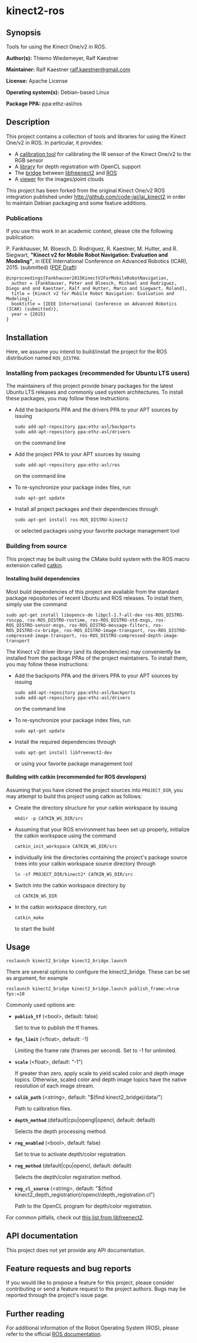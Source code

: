 # kinect2-ros

## Synopsis

Tools for using the Kinect One/v2 in ROS.

**Author(s):** Thiemo Wiedemeyer, Ralf Kaestner

**Maintainer:** Ralf Kaestner <ralf.kaestner@gmail.com>

**License:** Apache License

**Operating system(s):** Debian-based Linux

**Package PPA:** ppa:ethz-asl/ros

## Description

This project contains a collection of tools and libraries for using the Kinect
One/v2 in ROS. In particular, it provides:

* A [calibration tool](https://github.com/ethz-asl/kinect2-ros/tree/devel/kinect2_calibration)
  for calibrating the IR sensor of the Kinect One/v2 to the RGB sensor
* A [library](https://github.com/ethz-asl/kinect2-ros/tree/devel/kinect2_depth_registration)
  for depth registration with OpenCL support
* The [bridge](https://github.com/ethz-asl/kinect2-ros/tree/devel/kinect2_bridge)
  between [libfreenect2](https://github.com/OpenKinect/libfreenect2) and
  [ROS](http://www.ros.org/)
* A [viewer](https://github.com/ethz-asl/kinect2-ros/tree/devel/kinect2_registration_viewer)
  for the images/point clouds

This project has been forked from the original Kinect One/v2 ROS integration
published under http://github.com/code-iai/iai_kinect2 in order to maintain
Debian packaging and some feature additions.

### Publications

If you use this work in an academic context, please cite the following publication:

P. Fankhauser, M. Bloesch, D. Rodriguez, R. Kaestner, M. Hutter, and R. Siegwart,
**"Kinect v2 for Mobile Robot Navigation: Evaluation and Modeling"**,
in IEEE International Conference on Advanced Robotics (ICAR), 2015. (submitted) ([PDF Draft](http://leggedrobotics.ethz.ch/lib/exe/fetch.php?media=research:kinect_v2_evaluation_draft.pdf))

    @inproceedings{Fankhauser2015KinectV2ForMobileRobotNavigation,
      author = {Fankhauser, Péter and Bloesch, Michael and Rodriguez, Diego and and Kaestner, Ralf and Hutter, Marco and Siegwart, Roland},
      title = {Kinect v2 for Mobile Robot Navigation: Evaluation and Modeling},
      booktitle = {IEEE International Conference on Advanced Robotics (ICAR) (submitted)},
      year = {2015}
    }

## Installation

Here, we assume you intend to build/install the project for the ROS
distribution named `ROS_DISTRO`.

### Installing from packages (recommended for Ubuntu LTS users)

The maintainers of this project provide binary packages for the latest Ubuntu
LTS releases and commonly used system architectures. To install these packages,
you may follow these instructions:

* Add the backports PPA and the drivers PPA to your APT sources by issuing 

  ```
  sudo add-apt-repository ppa:ethz-asl/backports
  sudo add-apt-repository ppa:ethz-asl/drivers
  ```

  on the command line

* Add the project PPA to your APT sources by issuing 

  ```
  sudo add-apt-repository ppa:ethz-asl/ros
  ```

  on the command line

* To re-synchronize your package index files, run

  ```
  sudo apt-get update
  ```

* Install all project packages and their dependencies through

  ```
  sudo apt-get install ros-ROS_DISTRO-kinect2
  ```

  or selected packages using your favorite package management tool

### Building from source

This project may be built using the CMake build system with the ROS
macro extension called [catkin](http://wiki.ros.org/catkin).

#### Installing build dependencies

Most build dependencies of this project are available from the standard
package repositories of recent Ubuntu and ROS releases. To install them,
simply use the command

```
sudo apt-get install libopencv-de libpcl-1.7-all-dev ros-ROS_DISTRO-roscpp, ros-ROS_DISTRO-rostime, ros-ROS_DISTRO-std-msgs, ros-ROS_DISTRO-sensor-msgs, ros-ROS_DISTRO-message-filters, ros-ROS_DISTRO-cv-bridge, ros-ROS_DISTRO-image-transport, ros-ROS_DISTRO-compressed-image-transport, ros-ROS_DISTRO-compressed-depth-image-transport

```

The Kinect v2 driver library (and its dependencies) may conveniently be
installed from the package PPAs of the project maintainers. To install them,
you may follow these instructions:

* Add the backports PPA and the drivers PPA to your APT sources by issuing 

  ```
  sudo add-apt-repository ppa:ethz-asl/backports
  sudo add-apt-repository ppa:ethz-asl/drivers
  ```

  on the command line

* To re-synchronize your package index files, run

  ```
  sudo apt-get update
  ```

* Install the required dependencies through

  ```
  sudo apt-get install libfreenect2-dev
  ```

  or using your favorite package management tool

#### Building with catkin (recommended for ROS developers)

Assuming that you have cloned the project sources into `PROJECT_DIR`, you
may attempt to build this project using catkin as follows:

* Create the directory structure for your catkin workspace by issuing

  ```
  mkdir -p CATKIN_WS_DIR/src
  ```

* Assuming that your ROS environment has been set up properly, initialize the
  catkin workspace using the command

  ```
  catkin_init_workspace CATKIN_WS_DIR/src
  ```

* Individually link the directories containing the project's package source
  trees into your catkin workspace source directory through

  ```
  ln -sf PROJECT_DIR/kinect2* CATKIN_WS_DIR/src
  ```

* Switch into the catkin workspace directory by 

  ```
  cd CATKIN_WS_DIR
  ```

* In the catkin workspace directory, run 

  ```
  catkin_make
  ```

  to start the build
  
## Usage

    roslaunch kinect2_bridge kinect2_bridge.launch

There are several options to configure the kinect2_bridge. These can be set as argument, for example

    roslaunch kinect2_bridge kinect2_bridge.launch publish_frame:=true fps:=10


Commonly used options are:

- **`publish_tf`** (\<bool>, default: false)

  Set to true to publish the tf frames.

- **`fps_limit`** (\<float>, default: -1)

  Limiting the frame rate (frames per second). Set to -1 for unlimited.

- **`scale`** (\<float>, default: "-1")

  If greater than zero, apply scale to yield scaled color and depth image
  topics. Otherwise, scaled color and depth image topics have the native
  resolution of each image stream.

- **`calib_path`** (\<string>, default: "$(find kinect2_bridge)/data/")

  Path to calibration files.

- **`depth_method`** (default|cpu|opengl|opencl, default: default)

  Selects the depth processing method.

- **`reg_enabled`** (\<bool>, default: false)

  Set to true to activate depth/color registration.

- **`reg_method`** (default|cpu|opencl, default: default)

  Selects the depth/color registration method.

- **`reg_cl_source`** (\<string>, default: "$(find kinect2_depth_registration)/opencl/depth_registration.cl")

  Path to the OpenCL program for depth/color registration.

For common pitfalls, check out [this list from libfreenect2](https://github.com/ethz-asl/libfreenect2/blob/remake/README.md#common-pitfalls).

## API documentation

This project does not yet provide any API documentation.

## Feature requests and bug reports

If you would like to propose a feature for this project, please consider
contributing or send a feature request to the project authors. Bugs may be
reported through the project's issue page.

## Further reading

For additional information of the Robot Operating System (ROS), please refer
to the official [ROS documentation](http://wiki.ros.org).
